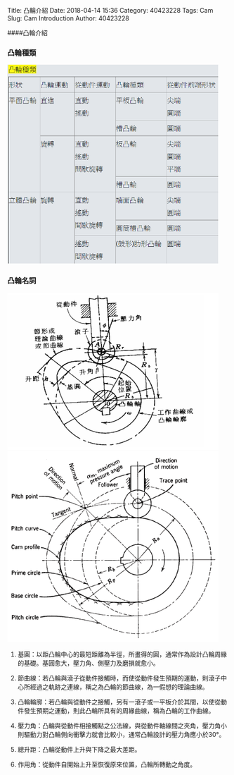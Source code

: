 Title: 凸輪介紹
Date: 2018-04-14 15:36
Category: 40423228
Tags: Cam
Slug: Cam  Introduction
Author: 40423228

####凸輪介紹

<!-- PELICAN_END_SUMMARY -->

<h3>凸輪種類</h3>
<img src="./../data/Cam  Introduction/cam kinds.png" width="480" />

<h3>凸輪名詞</h3>
<img src="./../data/Cam  Introduction/cam names2.png" width="480" />
<img src="./../data/Cam  Introduction/cam names.png" width="480" />

1. 基圓：以距凸輪中心的最短距離為半徑，所畫得的圓，通常作為設計凸輪周緣的基礎。基圓愈大，壓力角、側壓力及磨損就愈小。

2. 節曲線：若凸輪與滾子從動件接觸時，而使從動件發生預期的運動，則滾子中心所經過之軌跡之連線，稱之為凸輪的節曲線，為一假想的理論曲線。

3. 凸輪輪廓：若凸輪與從動件之接觸，另有一滾子或一平板介於其間，以使從動件發生預期之運動，則此凸輪所具有的周緣曲線，稱為凸輪的工作曲線。

4. 壓力角：凸輪與從動件相接觸點之公法線，與從動件軸線間之夾角，壓力角小則驅動力對凸輪側向衝擊力就會比較小，通常凸輪設計的壓力角應小於30°。

5. 總升距：凸輪從動件上升與下降之最大差距。

6. 作用角：從動件自開始上升至恢復原來位置，凸輪所轉動之角度。
